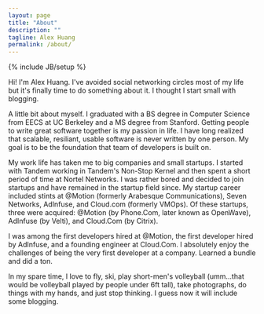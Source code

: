 ```yaml
---
layout: page
title: "About"
description: ""
tagline: Alex Huang
permalink: /about/
---
```

{% include JB/setup %}

Hi!  I'm Alex Huang.  I've avoided social networking circles most of my life
but it's finally time to do something about it.  I thought I start small
with blogging.

A little bit about myself.  I graduated with a BS degree in Computer Science
from EECS at UC Berkeley and a MS degree from Stanford.  Getting people to
write great software together is my passion in life.  I have long realized
that scalable, resiliant, usable software is never written by one person.  My
goal is to be the foundation that team of developers is built on.

My work life has taken me to big companies and small startups.  I started
with Tandem working in Tandem's Non-Stop Kernel and then spent a short period
of time at Nortel Networks.  I was rather bored and decided to join
startups and have remained in the startup field since.  My startup career
included stints at @Motion (formerly Arabesque Communications), Seven Networks,
AdInfuse, and Cloud.com (formerly VMOps).  Of these startups, three were
acquired: @Motion (by Phone.Com, later known as OpenWave), AdInfuse (by Velti),
and Cloud.Com (by Citrix).

I was among the first developers hired at @Motion, the first developer hired
by AdInfuse, and a founding engineer at Cloud.Com.  I absolutely enjoy the
challenges of being the very first developer at a company.  Learned a bundle
and did a ton.

In my spare time, I love to fly, ski, play short-men's volleyball (umm...that would
be volleyball played by people under 6ft tall), take photographs, do things
with my hands, and just stop thinking.  I guess now it will include some
blogging.

